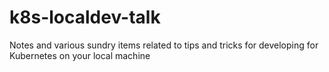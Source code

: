 # k8s-localdev-talk
Notes and various sundry items related to tips and tricks for developing for Kubernetes on your local machine
